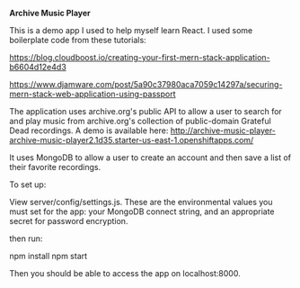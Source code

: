 **Archive Music Player**

This is a demo app I used to help myself learn React. I used some boilerplate code from these tutorials:

https://blog.cloudboost.io/creating-your-first-mern-stack-application-b6604d12e4d3

https://www.djamware.com/post/5a90c37980aca7059c14297a/securing-mern-stack-web-application-using-passport


The application uses archive.org's public API to allow a user to search for and play music from archive.org's collection of public-domain Grateful Dead recordings. A demo is available here: http://archive-music-player-archive-music-player2.1d35.starter-us-east-1.openshiftapps.com/

It uses MongoDB to allow a user to create an account and then save a list of their favorite recordings.

To set up:

View server/config/settings.js. These are the environmental values you must set for the app: your MongoDB connect string, and an appropriate secret for password encryption.

then run:

npm install
npm start

Then you should be able to access the app on localhost:8000.

